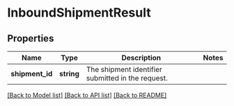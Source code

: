 # InboundShipmentResult

## Properties
Name | Type | Description | Notes
------------ | ------------- | ------------- | -------------
**shipment_id** | **string** | The shipment identifier submitted in the request. | 

[[Back to Model list]](../../README.md#documentation-for-models) [[Back to API list]](../../README.md#documentation-for-api-endpoints) [[Back to README]](../../README.md)

